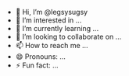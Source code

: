 - 👋 Hi, I’m @legsysugsy
- 👀 I’m interested in ...
- 🌱 I’m currently learning ...
- 💞️ I’m looking to collaborate on ...
- 📫 How to reach me ...
- 😄 Pronouns: ...
- ⚡ Fun fact: ...

<!---
legsysugsy/legsysugsy is a ✨ special ✨ repository because its `README.md` (this file) appears on your GitHub profile.
You can click the Preview link to take a look at your changes.
--->
